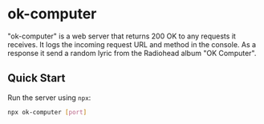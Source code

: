 # ok-computer

"ok-computer" is a web server that returns 200 OK to any requests it receives. It logs the incoming request URL and method in the console. As a response it send a random lyric from the Radiohead album "OK Computer".

## Quick Start

Run the server using `npx`:

```bash
npx ok-computer [port]